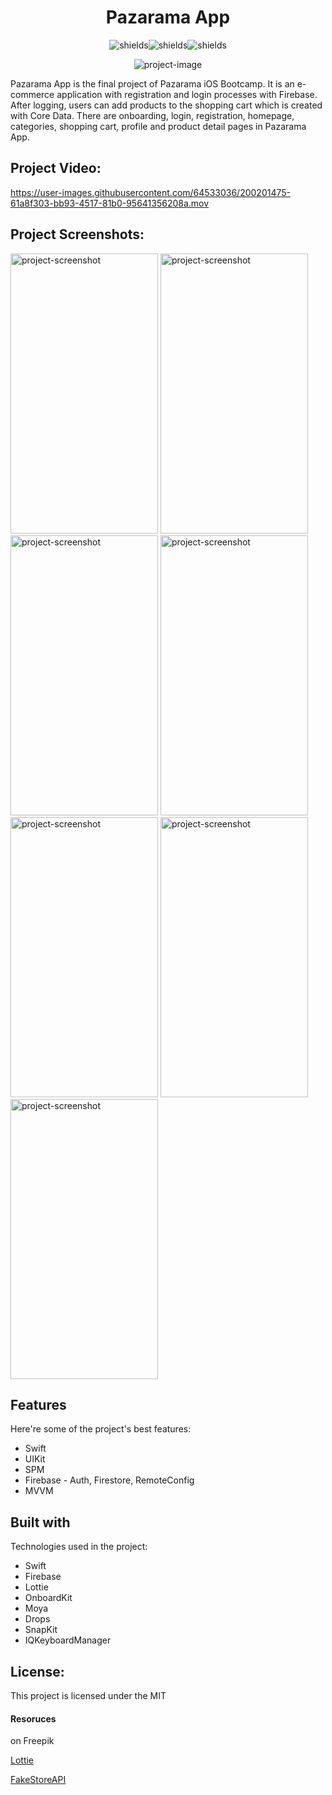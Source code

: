 <h1 align="center" id="title">Pazarama App</h1>

<p align="center"><img src="https://img.shields.io/static/v1?label=test&amp;message=3&amp;color=green" alt="shields"><img src="https://img.shields.io/badge/license-MIT-orange" alt="shields"><img src="https://img.shields.io/badge/platform-ios-gray" alt="shields"></p>

<p align="center"><img src="https://global-uploads.webflow.com/6097e0eca1e875de53031ff6/61b9b28acbf4d14f8b0fbe90_pazarama%20logo.png" alt="project-image"></p>

<p id="description">Pazarama App is the final project of Pazarama iOS Bootcamp. It is an e-commerce application with registration and login processes with Firebase. After logging, users can add products to the shopping cart which is created with Core Data. There are onboarding, login, registration, homepage, categories, shopping cart, profile and product detail pages in Pazarama App.  </p>

<h2>Project Video:</h2>

https://user-images.githubusercontent.com/64533036/200201475-61a8f303-bb93-4517-81b0-95641356208a.mov


<h2>Project Screenshots:</h2>

<div align="left">

<img src="https://user-images.githubusercontent.com/64533036/200044739-a151540c-fd37-478e-bc19-0631ec7edfe3.png" alt="project-screenshot" width="236" height="448" />

<img src="https://user-images.githubusercontent.com/64533036/200044929-fbaa3089-8ce6-4c93-8418-e5108c08ed95.png" alt="project-screenshot" width="236" height="448" />

<img src="https://user-images.githubusercontent.com/64533036/200045085-2735a54f-f98a-4571-987d-212789f1f307.png" alt="project-screenshot" width="236" height="448" />

<img src="https://user-images.githubusercontent.com/64533036/200045094-7a1d02ba-29e3-484e-a453-97f5d5e1b9f6.png" alt="project-screenshot" width="236" height="448/">

<img src="https://user-images.githubusercontent.com/64533036/200045204-d15a72b2-26fc-407d-a84d-8866067b62a3.png" alt="project-screenshot" width="236" height="448" />

<img src="https://user-images.githubusercontent.com/64533036/200045534-ec478b29-1ea3-4cbe-860c-5a5b43b7f194.png" alt="project-screenshot" width="236" height="448" />

<img src="https://user-images.githubusercontent.com/64533036/200045596-b1b1e8b9-c9a5-4455-a3fe-6702cce4457d.png" alt="project-screenshot" width="236" height="448" />

</div>

  
<h2>Features</h2>

Here're some of the project's best features:

*   Swift
*   UIKit
*   SPM
*   Firebase - Auth, Firestore, RemoteConfig
*   MVVM

  
  
<h2>Built with</h2>

Technologies used in the project:

*   Swift
*   Firebase
*   Lottie
*   OnboardKit
*   Moya
*   Drops
*   SnapKit
*   IQKeyboardManager

<h2>License:</h2>

This project is licensed under the MIT

#### Resoruces
<a href="https://www.freepik.com/free-vector/ecommerce-web-page-concept-illustration_21727022.htm#query=e%20commerce&position=1&from_view=search&track=sph"></a> on Freepik

<a href="https://assets5.lottiefiles.com/packages/lf20_q6wsiidu.json">Lottie</a>

<a href="https://fakestoreapi.com/">FakeStoreAPI</a>
